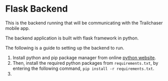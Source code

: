# Flask Backend 
This is the backend running that will be communicating with the Trailchaser mobile app.

The backend application is built with flask framework in python.

The following is a guide to setting up the backend to run.

1. Install python and pip package manager from online [python website](https://www.python.org/downloads/).
2. Then, install the required python packages from `requirements.txt`, by entering the following command, `pip install -r requirements.txt`.
3. 